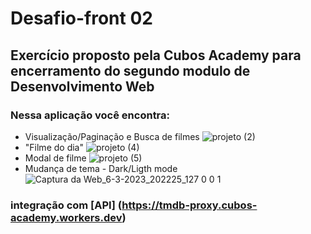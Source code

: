 # Desafio-front 02

## Exercício proposto pela **Cubos Academy** para encerramento do segundo modulo de **Desenvolvimento Web**

### Nessa aplicação você encontra: 
- Visualização/Paginação e Busca de filmes 
![projeto (2)](https://user-images.githubusercontent.com/90506619/223277589-f3cdf265-501d-4f31-9518-a44f8972af1f.jpeg)
- "Filme do dia" 
![projeto (4)](https://user-images.githubusercontent.com/90506619/223278778-6f88496f-672b-49cb-aa71-1a071b23f428.jpeg)
- Modal de filme 
![projeto (5)](https://user-images.githubusercontent.com/90506619/223278960-bb9ef2c1-5387-4842-9f14-6a3dde24824b.jpeg)
- Mudança de tema - Dark/Ligth mode
![Captura da Web_6-3-2023_202225_127 0 0 1](https://user-images.githubusercontent.com/90506619/223279191-d545f3ba-2b94-4ee6-a467-c44583870d82.jpeg)


### integração com [API] (https://tmdb-proxy.cubos-academy.workers.dev) 



